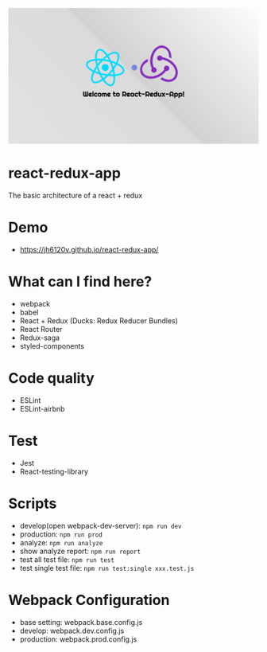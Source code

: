![image](https://github.com/jh6120v/react-redux-app/blob/master/cover.png)

# react-redux-app
The basic architecture of a react + redux

# Demo
 - https://jh6120v.github.io/react-redux-app/

# What can I find here?

- webpack
- babel
- React + Redux (Ducks: Redux Reducer Bundles)
- React Router
- Redux-saga
- styled-components

# Code quality
- ESLint
- ESLint-airbnb

# Test

- Jest
- React-testing-library

# Scripts

- develop(open webpack-dev-server): ```npm run dev```
- production: ```npm run prod```
- analyze: ```npm run analyze```
- show analyze report: ```npm run report```
- test all test file: ```npm run test```
- test single test file: ```npm run test:single xxx.test.js```

# Webpack Configuration

- base setting: webpack.base.config.js
- develop: webpack.dev.config.js
- production: webpack.prod.config.js
